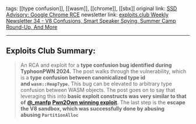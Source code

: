 tags: [[type confusion]], [[wasm]], [[chrome]], [[sbx]]
original link: [SSD Advisory: Google Chrome RCE](https://ssd-disclosure.com/ssd-advisory-google-chrome-rce/?ref=blog.exploits.club)
newsletter link:  [exploits.club Weekly Newsletter 34 - V8 Confusions, Smart Speaker Spying, Summer Camp Round-Up, And More](https://blog.exploits.club/exploits-club-weekly-newsletter-34-v8-confusions-smart-speaker-spying-summer-camp-round-up-and-more-2/)

---
## Exploits Club Summary:
> An RCA and exploit for a **type confusion bug identified during TyphoonPWN 2024.** The post walks through the vulnerability, which is a **type confusion between canonicalized type id and `wasm::HeapType`.** This bug can be elevated to arbitrary type confusion between WASM objects. The post goes on to say that leveraging this into **basic exploit constructs was very similar to that of** [**@\_manfp**](https://x.com/_manfp?ref=blog.exploits.club) [**Pwn2Own winning exploit**](https://www.zerodayinitiative.com/blog/2024/5/2/cve-2024-2887-a-pwn2own-winning-bug-in-google-chrome?ref=blog.exploits.club)**.** The last step is the **escape the V8 sandbox, which was successfully done by abusing abusing `PartitionAlloc`**